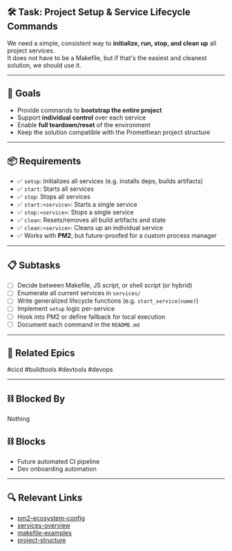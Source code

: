 ## 🛠️ Task: Project Setup & Service Lifecycle Commands

We need a simple, consistent way to **initialize, run, stop, and clean up** all project services.  
It does not have to be a Makefile, but if that's the easiest and cleanest solution, we should use it.

---

## 🎯 Goals

- Provide commands to **bootstrap the entire project**
- Support **individual control** over each service
- Enable **full teardown/reset** of the environment
- Keep the solution compatible with the Promethean project structure

---

## 📦 Requirements

- ✅ `setup`: Initializes all services (e.g. installs deps, builds artifacts)
- ✅ `start`: Starts all services
- ✅ `stop`: Stops all services
- ✅ `start:<service>`: Starts a single service
- ✅ `stop:<service>`: Stops a single service
- ✅ `clean`: Resets/removes all build artifacts and state
- ✅ `clean:<service>`: Cleans up an individual service
- ✅ Works with **PM2**, but future-proofed for a custom process manager

---

## 📋 Subtasks

- [ ] Decide between Makefile, JS script, or shell script (or hybrid)
- [ ] Enumerate all current services in `services/`
- [ ] Write generalized lifecycle functions (e.g. `start_service(name)`)
- [ ] Implement `setup` logic per-service
- [ ] Hook into PM2 or define fallback for local execution
- [ ] Document each command in the `README.md`

---

## 🔗 Related Epics

#cicd #buildtools #devtools #devops

---

## ⛓️ Blocked By

Nothing

## ⛓️ Blocks

- Future automated CI pipeline
- Dev onboarding automation

---

## 🔍 Relevant Links

- [pm2-ecosystem-config](pm2-ecosystem-config.md)
- [services-overview](services-overview.md)
- [makefile-examples](makefile-examples.md)
- [project-structure](project-structure.md)
